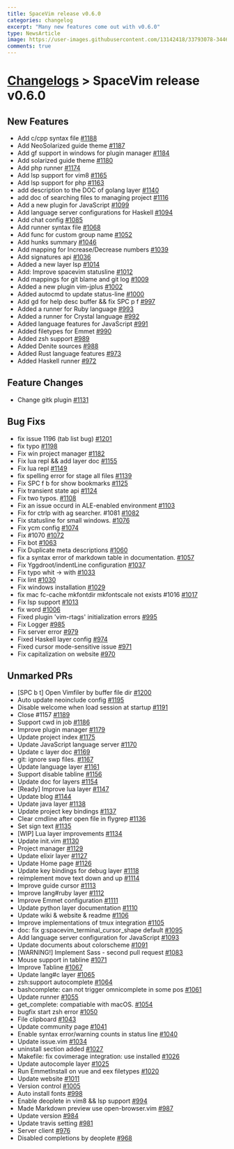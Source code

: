 ```yaml
---
title: SpaceVim release v0.6.0
categories: changelog
excerpt: "Many new features come out with v0.6.0"
type: NewsArticle
image: https://user-images.githubusercontent.com/13142418/33793078-3446cb6e-dc76-11e7-9998-376a355557a4.png
comments: true
---
```


# [Changelogs](https://spacevim.org/development#changelog) > SpaceVim release v0.6.0

## New Features

- Add c/cpp syntax file [#1188](https://github.com/SpaceVim/SpaceVim/pull/1188)
- Add NeoSolarized guide theme [#1187](https://github.com/SpaceVim/SpaceVim/pull/1187)
- Add gf support in windows for plugin manager [#1184](https://github.com/SpaceVim/SpaceVim/pull/1184)
- Add solarized guide theme [#1180](https://github.com/SpaceVim/SpaceVim/pull/1180)
- Add php runner [#1174](https://github.com/SpaceVim/SpaceVim/pull/1174)
- Add lsp support for vim8 [#1165](https://github.com/SpaceVim/SpaceVim/pull/1165)
- Add lsp support for php [#1163](https://github.com/SpaceVim/SpaceVim/pull/1163)
- add description to the DOC of golang layer [#1140](https://github.com/SpaceVim/SpaceVim/pull/1140)
- add doc of searching files to managing project [#1116](https://github.com/SpaceVim/SpaceVim/pull/1116)
- Add a new plugin for JavaScript [#1099](https://github.com/SpaceVim/SpaceVim/pull/1099)
- Add language server configurations for Haskell [#1094](https://github.com/SpaceVim/SpaceVim/pull/1094)
- Add chat config [#1085](https://github.com/SpaceVim/SpaceVim/pull/1085)
- Add runner syntax file [#1068](https://github.com/SpaceVim/SpaceVim/pull/1068)
- Add func for custom group name [#1052](https://github.com/SpaceVim/SpaceVim/pull/1052)
- Add hunks summary [#1046](https://github.com/SpaceVim/SpaceVim/pull/1046)
- Add mapping for Increase/Decrease numbers [#1039](https://github.com/SpaceVim/SpaceVim/pull/1039)
- Add signatures api [#1036](https://github.com/SpaceVim/SpaceVim/pull/1036)
- Added a new layer lsp [#1014](https://github.com/SpaceVim/SpaceVim/pull/1014)
- Add: Improve spacevim statusline [#1012](https://github.com/SpaceVim/SpaceVim/pull/1012)
- Add mappings for git blame and git log [#1009](https://github.com/SpaceVim/SpaceVim/pull/1009)
- Added a new plugin vim-jplus [#1002](https://github.com/SpaceVim/SpaceVim/pull/1002)
- Added autocmd to update status-line [#1000](https://github.com/SpaceVim/SpaceVim/pull/1000)
- Add gd for help desc buffer && fix SPC p f [#997](https://github.com/SpaceVim/SpaceVim/pull/997)
- Added a runner for Ruby language [#993](https://github.com/SpaceVim/SpaceVim/pull/993)
- Added a runner for Crystal language [#992](https://github.com/SpaceVim/SpaceVim/pull/992)
- Added language features for JavaScript [#991](https://github.com/SpaceVim/SpaceVim/pull/991)
- Added filetypes for Emmet [#990](https://github.com/SpaceVim/SpaceVim/pull/990)
- Added zsh support [#989](https://github.com/SpaceVim/SpaceVim/pull/989)
- Added Denite sources [#988](https://github.com/SpaceVim/SpaceVim/pull/988)
- Added Rust language features [#973](https://github.com/SpaceVim/SpaceVim/pull/973)
- Added Haskell runner [#972](https://github.com/SpaceVim/SpaceVim/pull/972)


## Feature Changes

- Change gitk plugin [#1131](https://github.com/SpaceVim/SpaceVim/pull/1131)


## Bug Fixs

- fix issue 1196 (tab list bug) [#1201](https://github.com/SpaceVim/SpaceVim/pull/1201)
- fix typo [#1198](https://github.com/SpaceVim/SpaceVim/pull/1198)
- Fix win project manager [#1182](https://github.com/SpaceVim/SpaceVim/pull/1182)
- Fix lua repl && add layer doc [#1155](https://github.com/SpaceVim/SpaceVim/pull/1155)
- Fix lua repl [#1149](https://github.com/SpaceVim/SpaceVim/pull/1149)
- fix spelling error for stage all files [#1139](https://github.com/SpaceVim/SpaceVim/pull/1139)
- Fix SPC f b for show bookmarks [#1125](https://github.com/SpaceVim/SpaceVim/pull/1125)
- Fix transient state api [#1124](https://github.com/SpaceVim/SpaceVim/pull/1124)
- Fix two typos. [#1108](https://github.com/SpaceVim/SpaceVim/pull/1108)
- Fix an issue occurd in ALE-enabled environment  [#1103](https://github.com/SpaceVim/SpaceVim/pull/1103)
- Fix for ctrlp with ag searcher. #1081 [#1082](https://github.com/SpaceVim/SpaceVim/pull/1082)
- Fix statusline for small windows. [#1076](https://github.com/SpaceVim/SpaceVim/pull/1076)
- Fix ycm config [#1074](https://github.com/SpaceVim/SpaceVim/pull/1074)
- Fix #1070 [#1072](https://github.com/SpaceVim/SpaceVim/pull/1072)
- Fix bot [#1063](https://github.com/SpaceVim/SpaceVim/pull/1063)
- Fix Duplicate meta descriptions [#1060](https://github.com/SpaceVim/SpaceVim/pull/1060)
- fix a syntax error of markdown table in documentation. [#1057](https://github.com/SpaceVim/SpaceVim/pull/1057)
- Fix Yggdroot/indentLine configuration [#1037](https://github.com/SpaceVim/SpaceVim/pull/1037)
- Fix typo whit -> with [#1033](https://github.com/SpaceVim/SpaceVim/pull/1033)
- Fix lint [#1030](https://github.com/SpaceVim/SpaceVim/pull/1030)
- Fix windows installation [#1029](https://github.com/SpaceVim/SpaceVim/pull/1029)
- fix mac fc-cache mkfontdir mkfontscale not exists #1016 [#1017](https://github.com/SpaceVim/SpaceVim/pull/1017)
- Fix lsp support [#1013](https://github.com/SpaceVim/SpaceVim/pull/1013)
- fix word [#1006](https://github.com/SpaceVim/SpaceVim/pull/1006)
- Fixed plugin 'vim-rtags' initialization errors [#995](https://github.com/SpaceVim/SpaceVim/pull/995)
- Fix Logger [#985](https://github.com/SpaceVim/SpaceVim/pull/985)
- Fix server error [#979](https://github.com/SpaceVim/SpaceVim/pull/979)
- Fixed Haskell layer config [#974](https://github.com/SpaceVim/SpaceVim/pull/974)
- Fixed cursor mode-sensitive issue [#971](https://github.com/SpaceVim/SpaceVim/pull/971)
- Fix capitalization on website [#970](https://github.com/SpaceVim/SpaceVim/pull/970)


## Unmarked PRs

- [SPC b t] Open Vimfiler by buffer file dir [#1200](https://github.com/SpaceVim/SpaceVim/pull/1200)
- Auto update neoinclude config [#1195](https://github.com/SpaceVim/SpaceVim/pull/1195)
- Disable welcome when load session at startup [#1191](https://github.com/SpaceVim/SpaceVim/pull/1191)
- Close #1157 [#1189](https://github.com/SpaceVim/SpaceVim/pull/1189)
- Support cwd in job [#1186](https://github.com/SpaceVim/SpaceVim/pull/1186)
- Improve plugin manager [#1179](https://github.com/SpaceVim/SpaceVim/pull/1179)
- Update project index [#1175](https://github.com/SpaceVim/SpaceVim/pull/1175)
- Update JavaScript language server [#1170](https://github.com/SpaceVim/SpaceVim/pull/1170)
- Update c layer doc [#1169](https://github.com/SpaceVim/SpaceVim/pull/1169)
- git: ignore swp files. [#1167](https://github.com/SpaceVim/SpaceVim/pull/1167)
- Update language layer [#1161](https://github.com/SpaceVim/SpaceVim/pull/1161)
- Support disable tabline [#1156](https://github.com/SpaceVim/SpaceVim/pull/1156)
- Update doc for layers [#1154](https://github.com/SpaceVim/SpaceVim/pull/1154)
- [Ready] Improve lua layer [#1147](https://github.com/SpaceVim/SpaceVim/pull/1147)
- Update blog [#1144](https://github.com/SpaceVim/SpaceVim/pull/1144)
- Update java layer [#1138](https://github.com/SpaceVim/SpaceVim/pull/1138)
- Update project key bindings [#1137](https://github.com/SpaceVim/SpaceVim/pull/1137)
- Clear cmdline after open file in flygrep [#1136](https://github.com/SpaceVim/SpaceVim/pull/1136)
- Set sign text [#1135](https://github.com/SpaceVim/SpaceVim/pull/1135)
- [WIP] Lua layer improvements [#1134](https://github.com/SpaceVim/SpaceVim/pull/1134)
- Update init.vim [#1130](https://github.com/SpaceVim/SpaceVim/pull/1130)
- Project manager [#1129](https://github.com/SpaceVim/SpaceVim/pull/1129)
- Update elixir layer [#1127](https://github.com/SpaceVim/SpaceVim/pull/1127)
- Update Home page [#1126](https://github.com/SpaceVim/SpaceVim/pull/1126)
- Update key bindings for debug layer [#1118](https://github.com/SpaceVim/SpaceVim/pull/1118)
- reimplement move text down and up [#1114](https://github.com/SpaceVim/SpaceVim/pull/1114)
- Improve guide cursor [#1113](https://github.com/SpaceVim/SpaceVim/pull/1113)
- Improve lang#ruby layer [#1112](https://github.com/SpaceVim/SpaceVim/pull/1112)
- Improve Emmet configuration [#1111](https://github.com/SpaceVim/SpaceVim/pull/1111)
- Update python layer documentation [#1110](https://github.com/SpaceVim/SpaceVim/pull/1110)
- Update wiki & website & readme [#1106](https://github.com/SpaceVim/SpaceVim/pull/1106)
- Improve implementations of tmux integration [#1105](https://github.com/SpaceVim/SpaceVim/pull/1105)
- doc: fix g:spacevim_terminal_cursor_shape default [#1095](https://github.com/SpaceVim/SpaceVim/pull/1095)
-  Add language server configuration for JavaScript [#1093](https://github.com/SpaceVim/SpaceVim/pull/1093)
- Update documents about colorscheme [#1091](https://github.com/SpaceVim/SpaceVim/pull/1091)
- [WARNING!] Implement Sass - second pull request [#1083](https://github.com/SpaceVim/SpaceVim/pull/1083)
- Mouse support in tabline [#1071](https://github.com/SpaceVim/SpaceVim/pull/1071)
- Improve Tabline [#1067](https://github.com/SpaceVim/SpaceVim/pull/1067)
- Update lang#c layer [#1065](https://github.com/SpaceVim/SpaceVim/pull/1065)
- zsh:support autocomplete [#1064](https://github.com/SpaceVim/SpaceVim/pull/1064)
- bashcomplete: can not trigger omnicomplete in some pos [#1061](https://github.com/SpaceVim/SpaceVim/pull/1061)
- Update runner [#1055](https://github.com/SpaceVim/SpaceVim/pull/1055)
- get_complete: compatiable with macOS. [#1054](https://github.com/SpaceVim/SpaceVim/pull/1054)
- bugfix start zsh error [#1050](https://github.com/SpaceVim/SpaceVim/pull/1050)
- File clipboard [#1043](https://github.com/SpaceVim/SpaceVim/pull/1043)
- Update community page [#1041](https://github.com/SpaceVim/SpaceVim/pull/1041)
- Enable syntax error/warning counts in status line [#1040](https://github.com/SpaceVim/SpaceVim/pull/1040)
- Update issue.vim [#1034](https://github.com/SpaceVim/SpaceVim/pull/1034)
- uninstall section added [#1027](https://github.com/SpaceVim/SpaceVim/pull/1027)
- Makefile: fix covimerage integration: use installed [#1026](https://github.com/SpaceVim/SpaceVim/pull/1026)
- Update autocomple layer [#1025](https://github.com/SpaceVim/SpaceVim/pull/1025)
- Run EmmetInstall on vue and eex filetypes [#1020](https://github.com/SpaceVim/SpaceVim/pull/1020)
- Update website [#1011](https://github.com/SpaceVim/SpaceVim/pull/1011)
- Version control [#1005](https://github.com/SpaceVim/SpaceVim/pull/1005)
- Auto install fonts [#998](https://github.com/SpaceVim/SpaceVim/pull/998)
- Enable deoplete in vim8 && lsp support [#994](https://github.com/SpaceVim/SpaceVim/pull/994)
- Made Markdown preview use open-browser.vim [#987](https://github.com/SpaceVim/SpaceVim/pull/987)
- Update version [#984](https://github.com/SpaceVim/SpaceVim/pull/984)
- Update travis setting [#981](https://github.com/SpaceVim/SpaceVim/pull/981)
- Server client [#976](https://github.com/SpaceVim/SpaceVim/pull/976)
- Disabled completions by deoplete [#968](https://github.com/SpaceVim/SpaceVim/pull/968)

